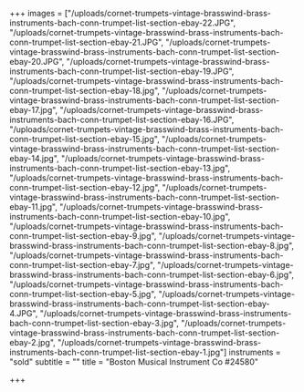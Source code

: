 +++
images = ["/uploads/cornet-trumpets-vintage-brasswind-brass-instruments-bach-conn-trumpet-list-section-ebay-22.JPG", "/uploads/cornet-trumpets-vintage-brasswind-brass-instruments-bach-conn-trumpet-list-section-ebay-21.JPG", "/uploads/cornet-trumpets-vintage-brasswind-brass-instruments-bach-conn-trumpet-list-section-ebay-20.JPG", "/uploads/cornet-trumpets-vintage-brasswind-brass-instruments-bach-conn-trumpet-list-section-ebay-19.JPG", "/uploads/cornet-trumpets-vintage-brasswind-brass-instruments-bach-conn-trumpet-list-section-ebay-18.jpg", "/uploads/cornet-trumpets-vintage-brasswind-brass-instruments-bach-conn-trumpet-list-section-ebay-17.jpg", "/uploads/cornet-trumpets-vintage-brasswind-brass-instruments-bach-conn-trumpet-list-section-ebay-16.JPG", "/uploads/cornet-trumpets-vintage-brasswind-brass-instruments-bach-conn-trumpet-list-section-ebay-15.jpg", "/uploads/cornet-trumpets-vintage-brasswind-brass-instruments-bach-conn-trumpet-list-section-ebay-14.jpg", "/uploads/cornet-trumpets-vintage-brasswind-brass-instruments-bach-conn-trumpet-list-section-ebay-13.jpg", "/uploads/cornet-trumpets-vintage-brasswind-brass-instruments-bach-conn-trumpet-list-section-ebay-12.jpg", "/uploads/cornet-trumpets-vintage-brasswind-brass-instruments-bach-conn-trumpet-list-section-ebay-11.jpg", "/uploads/cornet-trumpets-vintage-brasswind-brass-instruments-bach-conn-trumpet-list-section-ebay-10.jpg", "/uploads/cornet-trumpets-vintage-brasswind-brass-instruments-bach-conn-trumpet-list-section-ebay-9.jpg", "/uploads/cornet-trumpets-vintage-brasswind-brass-instruments-bach-conn-trumpet-list-section-ebay-8.jpg", "/uploads/cornet-trumpets-vintage-brasswind-brass-instruments-bach-conn-trumpet-list-section-ebay-7.jpg", "/uploads/cornet-trumpets-vintage-brasswind-brass-instruments-bach-conn-trumpet-list-section-ebay-6.jpg", "/uploads/cornet-trumpets-vintage-brasswind-brass-instruments-bach-conn-trumpet-list-section-ebay-5.jpg", "/uploads/cornet-trumpets-vintage-brasswind-brass-instruments-bach-conn-trumpet-list-section-ebay-4.JPG", "/uploads/cornet-trumpets-vintage-brasswind-brass-instruments-bach-conn-trumpet-list-section-ebay-3.jpg", "/uploads/cornet-trumpets-vintage-brasswind-brass-instruments-bach-conn-trumpet-list-section-ebay-2.jpg", "/uploads/cornet-trumpets-vintage-brasswind-brass-instruments-bach-conn-trumpet-list-section-ebay-1.jpg"]
instruments = "sold"
subtitle = ""
title = "Boston Musical Instrument Co #24580"

+++
